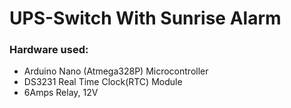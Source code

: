 # UPS-Switch With Sunrise Alarm



### Hardware used:
- Arduino Nano (Atmega328P) Microcontroller
- DS3231 Real Time Clock(RTC) Module
- 6Amps Relay, 12V
